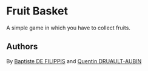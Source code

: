 # Fruit Basket

A simple game in which you have to collect fruits.

## Authors

By [Baptiste DE FILIPPIS](https://github.com/baptdefi/) and [Quentin DRUAULT-AUBIN](https://github.com/qdruault/)
